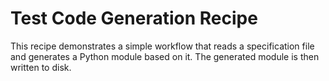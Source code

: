 # Test Code Generation Recipe

This recipe demonstrates a simple workflow that reads a specification file and generates a Python module based on it. The generated module is then written to disk.
